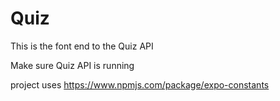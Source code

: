 # Quiz

This is the font end to the Quiz API

Make sure Quiz API is running

project uses https://www.npmjs.com/package/expo-constants
